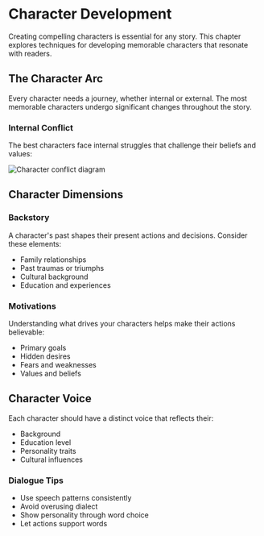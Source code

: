 # Character Development

Creating compelling characters is essential for any story. This chapter explores techniques for developing memorable characters that resonate with readers.

## The Character Arc

Every character needs a journey, whether internal or external. The most memorable characters undergo significant changes throughout the story.

### Internal Conflict

The best characters face internal struggles that challenge their beliefs and values:

![Character conflict diagram](character-conflict.jpg)

## Character Dimensions

### Backstory

A character's past shapes their present actions and decisions. Consider these elements:

- Family relationships
- Past traumas or triumphs
- Cultural background
- Education and experiences

### Motivations

Understanding what drives your characters helps make their actions believable:

- Primary goals
- Hidden desires
- Fears and weaknesses
- Values and beliefs

## Character Voice

Each character should have a distinct voice that reflects their:

- Background
- Education level
- Personality traits
- Cultural influences

### Dialogue Tips

- Use speech patterns consistently
- Avoid overusing dialect
- Show personality through word choice
- Let actions support words 